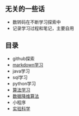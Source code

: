 ## 无关的一些话
- 数转码在不断学习探索中
- 记录学习过程和笔记，主要自用

## 目录
- github探索
- [markdown学习](https://github.com/WXL77/Notes/blob/main/markdown%E8%AF%AD%E6%B3%95.md)
- java学习
- sql学习
- python学习
- [算法学习](https://github.com/WXL77/Notes/blob/main/%E7%AE%97%E6%B3%95)
- [数据降维算法](https://github.com/WXL77/Notes/tree/main/%E6%95%B0%E6%8D%AE%E9%99%8D%E7%BB%B4)
- 小程序
- [实验科学](https://github.com/WXL77/Notes/tree/main/%E5%AE%9E%E9%AA%8C%E7%A7%91%E5%AD%A6)
